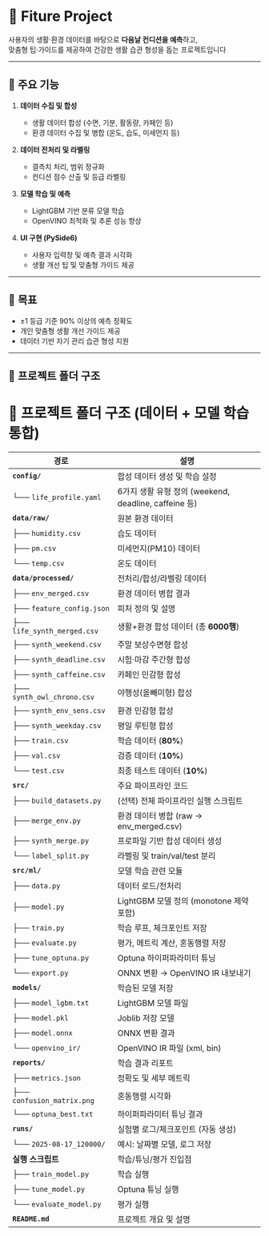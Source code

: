 
# 🌟 Fiture Project

사용자의 생활·환경 데이터를 바탕으로 **다음날 컨디션을 예측**하고,  
맞춤형 팁·가이드를 제공하여 건강한 생활 습관 형성을 돕는 프로젝트입니다

---

## 🚀 주요 기능
1. **데이터 수집 및 합성**  
   - 생활 데이터 합성 (수면, 기분, 활동량, 카페인 등)  
   - 환경 데이터 수집 및 병합 (온도, 습도, 미세먼지 등)

2. **데이터 전처리 및 라벨링**  
   - 결측치 처리, 범위 정규화  
   - 컨디션 점수 산출 및 등급 라벨링

3. **모델 학습 및 예측**  
   - LightGBM 기반 분류 모델 학습  
   - OpenVINO 최적화 및 추론 성능 향상

4. **UI 구현 (PySide6)**  
   - 사용자 입력창 및 예측 결과 시각화  
   - 생활 개선 팁 및 맞춤형 가이드 제공

---

## 🎯 목표
- ±1 등급 기준 90% 이상의 예측 정확도
- 개인 맞춤형 생활 개선 가이드 제공
- 데이터 기반 자기 관리 습관 형성 지원

---


## 📂 프로젝트 폴더 구조

# 📂 프로젝트 폴더 구조 (데이터 + 모델 학습 통합)

| 경로                          | 설명 |
| ----------------------------- | ------------------------------------------------ |
| **`config/`**                 | 합성 데이터 생성 및 학습 설정 |
| └── `life_profile.yaml`       | 6가지 생활 유형 정의 (weekend, deadline, caffeine 등) |
| **`data/raw/`**               | 원본 환경 데이터 |
| ├── `humidity.csv`            | 습도 데이터 |
| ├── `pm.csv`                  | 미세먼지(PM10) 데이터 |
| └── `temp.csv`                | 온도 데이터 |
| **`data/processed/`**         | 전처리/합성/라벨링 데이터 |
| ├── `env_merged.csv`          | 환경 데이터 병합 결과 |
| ├── `feature_config.json`     | 피처 정의 및 설명 |
| ├── `life_synth_merged.csv`   | 생활+환경 합성 데이터 (총 **6000행**) |
| ├── `synth_weekend.csv`       | 주말 보상수면형 합성 |
| ├── `synth_deadline.csv`      | 시험·마감 주간형 합성 |
| ├── `synth_caffeine.csv`      | 카페인 민감형 합성 |
| ├── `synth_owl_chrono.csv`    | 야행성(올빼미형) 합성 |
| ├── `synth_env_sens.csv`      | 환경 민감형 합성 |
| ├── `synth_weekday.csv`       | 평일 루틴형 합성 |
| ├── `train.csv`               | 학습 데이터 (**80%**) |
| ├── `val.csv`                 | 검증 데이터 (**10%**) |
| └── `test.csv`                | 최종 테스트 데이터 (**10%**) |
| **`src/`**                    | 주요 파이프라인 코드 |
| ├── `build_datasets.py`       | (선택) 전체 파이프라인 실행 스크립트 |
| ├── `merge_env.py`            | 환경 데이터 병합 (raw → env_merged.csv) |
| ├── `synth_merge.py`          | 프로파일 기반 합성 데이터 생성 |
| └── `label_split.py`          | 라벨링 및 train/val/test 분리 |
| **`src/ml/`**                 | 모델 학습 관련 모듈 |
| ├── `data.py`                 | 데이터 로드/전처리 |
| ├── `model.py`                | LightGBM 모델 정의 (monotone 제약 포함) |
| ├── `train.py`                | 학습 루프, 체크포인트 저장 |
| ├── `evaluate.py`             | 평가, 메트릭 계산, 혼동행렬 저장 |
| ├── `tune_optuna.py`          | Optuna 하이퍼파라미터 튜닝 |
| └── `export.py`               | ONNX 변환 → OpenVINO IR 내보내기 |
| **`models/`**                 | 학습된 모델 저장 |
| ├── `model_lgbm.txt`          | LightGBM 모델 파일 |
| ├── `model.pkl`               | Joblib 저장 모델 |
| ├── `model.onnx`              | ONNX 변환 결과 |
| └── `openvino_ir/`            | OpenVINO IR 파일 (xml, bin) |
| **`reports/`**                | 학습 결과 리포트 |
| ├── `metrics.json`            | 정확도 및 세부 메트릭 |
| ├── `confusion_matrix.png`    | 혼동행렬 시각화 |
| └── `optuna_best.txt`         | 하이퍼파라미터 튜닝 결과 |
| **`runs/`**                   | 실험별 로그/체크포인트 (자동 생성) |
| └── `2025-08-17_120000/`      | 예시: 날짜별 모델, 로그 저장 |
| **실행 스크립트**             | 학습/튜닝/평가 진입점 |
| ├── `train_model.py`          | 학습 실행 |
| ├── `tune_model.py`           | Optuna 튜닝 실행 |
| └── `evaluate_model.py`       | 평가 실행 |
| **`README.md`**               | 프로젝트 개요 및 설명 |




